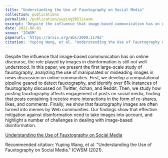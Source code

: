 ```yaml
---
title: "Understanding the Use of Fauxtography on Social Media"
collection: publications
permalink: /publication/yuping2021icwsm
excerpt: 'Despite the influence that image-based communication has on online discourse, the role played by images in disinformation is still not well understood. In this paper, we present the first large-scale study of fauxtography, analyzing the use of manipulated or misleading images in news discussion on online communities. First, we develop a computational pipeline geared to detect fauxtography, and identify over 61k instances of fauxtography discussed on Twitter, 4chan, and Reddit. Then, we study how posting fauxtography affects engagement of posts on social media, finding that posts containing it receive more interactions in the form of re-shares, likes, and comments. Finally, we show that fauxtography images are often turned into memes by Web communities. Our findings show that effective mitigation against disinformation need to take images into account, and highlight a number of challenges in dealing with image-based disinformation.'
date: 2021-06-01
venue: 'ICWSM'
paperurl: 'https://arxiv.org/abs/2009.11792'
citation: 'Yuping Wang, et al. "Understanding the Use of Fauxtography on Social Media." ICWSM (2021).'
---
```

Despite the influence that image-based communication has on online discourse, the role played by images in disinformation is still not well understood. In this paper, we present the first large-scale study of fauxtography, analyzing the use of manipulated or misleading images in news discussion on online communities. First, we develop a computational pipeline geared to detect fauxtography, and identify over 61k instances of fauxtography discussed on Twitter, 4chan, and Reddit. Then, we study how posting fauxtography affects engagement of posts on social media, finding that posts containing it receive more interactions in the form of re-shares, likes, and comments. Finally, we show that fauxtography images are often turned into memes by Web communities. Our findings show that effective mitigation against disinformation need to take images into account, and highlight a number of challenges in dealing with image-based disinformation.

[Understanding the Use of Fauxtography on Social Media](https://arxiv.org/abs/2009.11792)

Recommended citation: Yuping Wang, et al. "Understanding the Use of Fauxtography on Social Media." ICWSM (2021).
